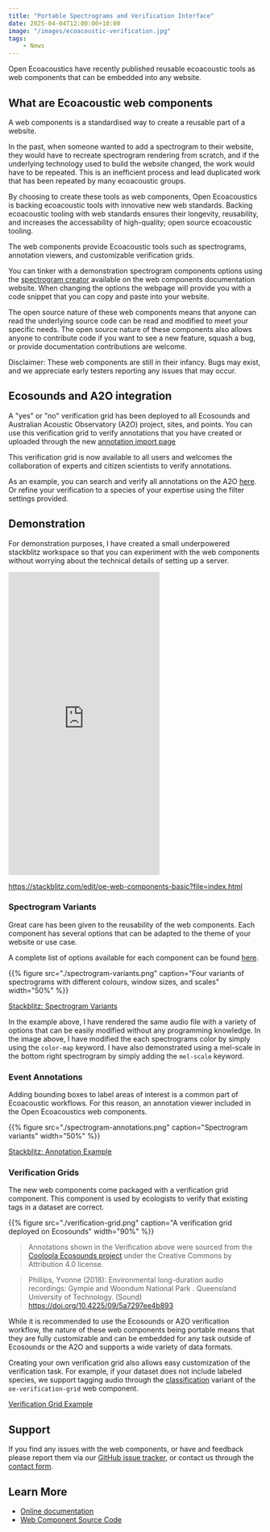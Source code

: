 ```yaml
---
title: "Portable Spectrograms and Verification Interface"
date: 2025-04-04T12:00:00+10:00
image: "/images/ecoacoustic-verification.jpg"
tags:
    - News
---
```


Open Ecoacoustics have recently published reusable ecoacoustic tools as web
components that can be embedded into any website.
<!--more-->

## What are Ecoacoustic web components

A web components is a standardised way to create a reusable part of a
website.

In the past, when someone wanted to add a spectrogram to their website, they
would have to recreate spectrogram rendering from scratch, and if the underlying
technology used to build the website changed, the work would have to be
repeated.
This is an inefficient process and lead duplicated work that has been repeated
by many ecoacoustic groups.

By choosing to create these tools as web components, Open Ecoacoustics is
backing ecoacoustic tools with innovative new web standards.
Backing ecoacoustic tooling with web standards ensures their longevity,
reusability, and increases the accessability of high-quality; open source
ecoacoustic tooling.

The web components provide Ecoacoustic tools such as spectrograms, annotation
viewers, and customizable verification grids.

You can tinker with a demonstration spectrogram components options using the
[spectrogram creator](https://oe-web-components.netlify.app/spectrogram-creator/)
available on the web components documentation website.
When changing the options the webpage will provide you with a code snippet that
you can copy and paste into your website.

The open source nature of these web components means that anyone can read the
underlying source code can be read and modified to meet your specific needs.
The open source nature of these components also allows anyone to contribute code
if you want to see a new feature, squash a bug, or provide documentation
contributions are welcome.

Disclaimer: These web components are still in their infancy. Bugs may exist,
and we appreciate early testers reporting any issues that may occur.

## Ecosounds and A2O integration

A "yes" or "no" verification grid has been deployed to all Ecosounds and
Australian Acoustic Observatory (A2O) project, sites, and points.
You can use this verification grid to verify annotations that you have created
or uploaded through the new
[annotation import page](https://www.ecosounds.org/batch_annotations)

This verification grid is now available to all users and welcomes the
collaboration of experts and citizen scientists to verify annotations.

As an example, you can search and verify all annotations on the A2O
[here](https://data.acousticobservatory.org/projects/1/annotations).
Or refine your verification to a species of your expertise using the filter
settings provided.

## Demonstration

For demonstration purposes, I have created a small underpowered stackblitz
workspace so that you can experiment with the web components without worrying
about the technical details of setting up a server.

<!--
    On mobile (or small) devices, an embedded stackblitz frame is not large
    enough to use effectively.
    Therefore, I remove the redundant space on mobile devices and only have the
    link to the stackblitz workspace.
-->
<iframe
    class="hide-on-mobile"
    src="https://stackblitz.com/edit/oe-web-components-basic?file=index.html"
    height="600"
    style="border-style: none;"
></iframe>

<https://stackblitz.com/edit/oe-web-components-basic?file=index.html>

### Spectrogram Variants

Great care has been given to the reusability of the web components.
Each component has several options that can be adapted to the theme of your
website or use case.

A complete list of options available for each component can be found
[here](https://oe-web-components.netlify.app/components/).

{{%
    figure
    src="./spectrogram-variants.png"
    caption="Four variants of spectrograms with different colours, window sizes, and scales"
    width="50%"
%}}

[Stackblitz: Spectrogram Variants](https://stackblitz.com/edit/oe-web-components-basic?file=examples%2Fspectrogram-variants.html)

In the example above, I have rendered the same audio file with a variety of
options that can be easily modified without any programming knowledge.
In the image above, I have modified the each spectrograms color by simply using
the `color-map` keyword.
I have also demonstrated using a mel-scale in the bottom right spectrogram by
simply adding the `mel-scale` keyword.

### Event Annotations

Adding bounding boxes to label areas of interest is a common part of
Ecoacoustic workflows.
For this reason, an annotation viewer included in the Open Ecoacoustics web
components.

{{%
    figure
    src="./spectrogram-annotations.png"
    caption="Spectrogram variants"
    width="50%"
%}}

[Stackblitz: Annotation Example](https://stackblitz.com/edit/oe-web-components-basic?file=examples%2Fannotations.html)

### Verification Grids

The new web components come packaged with a verification grid component.
This component is used by ecologists to verify that existing tags in a dataset
are correct.

{{%
    figure
    src="./verification-grid.png"
    caption="A verification grid deployed on Ecosounds"
    width="90%"
%}}

> Annotations shown in the Verification above were sourced from the
> [Cooloola Ecosounds project](https://www.ecosounds.org/projects/1029)
> under the Creative Commons by Attribution 4.0 license.

> Phillips, Yvonne (2018): Environmental long-duration audio recordings: Gympie and Woondum National Park . Queensland University of Technology. (Sound) https://doi.org/10.4225/09/5a7297ee4b893

While it is recommended to use the Ecosounds or A2O verification workflow, the
nature of these web components being portable means that they are fully
customizable and can be embedded for any task outside of Ecosounds or the A2O
and supports a wide variety of data formats.

Creating your own verification grid also allows easy customization of the
verification task.
For example, if your dataset does not include labeled species, we support
tagging audio through the
[classification](https://oe-web-components.netlify.app/examples/verification/classification/)
variant of the `oe-verification-grid` web component.

[Verification Grid Example](https://stackblitz.com/edit/oe-web-components-basic?file=examples%2Fverification-grid.html)

## Support

If you find any issues with the web components, or have and feedback please
report them via our
[GitHub issue tracker](https://github.com/ecoacoustics/web-components/issues),
or contact us through the [contact form](/contact).

## Learn More

- [Online documentation](https://oe-web-components.netlify.app/)
- [Web Component Source Code](https://github.com/ecoacoustics/web-components)
